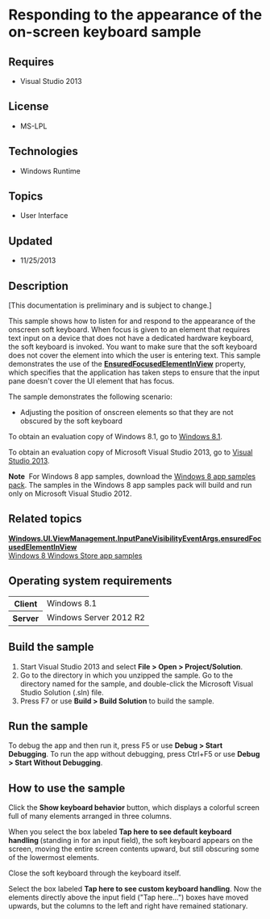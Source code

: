 # Responding to the appearance of the on-screen keyboard sample
## Requires
- Visual Studio 2013
## License
- MS-LPL
## Technologies
- Windows Runtime
## Topics
- User Interface
## Updated
- 11/25/2013
## Description

<div id="mainSection">
<p class="CCE_Message">[This documentation is preliminary and is subject to change.]</p>
<p>This sample shows how to listen for and respond to the appearance of the onscreen soft keyboard. When focus is given to an element that requires text input on a device that does not have a dedicated hardware keyboard, the soft keyboard is invoked. You want
 to make sure that the soft keyboard does not cover the element into which the user is entering text. This sample demonstrates the use of the
<a href="http://msdn.microsoft.com/library/windows/apps/br242257"><b>EnsuredFocusedElementInView</b></a> property, which specifies that the application has taken steps to ensure that the input pane doesn't cover the UI element that has focus.
</p>
<p>The sample demonstrates the following scenario: </p>
<ul>
<li>Adjusting the position of onscreen elements so that they are not obscured by the soft keyboard
</li></ul>
<p></p>
<p>To obtain an evaluation copy of Windows&nbsp;8.1, go to <a href="http://go.microsoft.com/fwlink/p/?linkid=301696">
Windows&nbsp;8.1</a>.</p>
<p>To obtain an evaluation copy of Microsoft Visual Studio&nbsp;2013, go to <a href="http://go.microsoft.com/fwlink/p/?linkid=301697">
Visual Studio&nbsp;2013</a>.</p>
<p></p>
<p class="note"><b>Note</b>&nbsp;&nbsp;For Windows&nbsp;8 app samples, download the <a href="http://go.microsoft.com/fwlink/p/?LinkId=301698">
Windows&nbsp;8 app samples pack</a>. The samples in the Windows&nbsp;8 app samples pack will build and run only on Microsoft Visual Studio&nbsp;2012.</p>
<p></p>
<h2><a id="related_topics"></a>Related topics</h2>
<dl><dt><a href="http://msdn.microsoft.com/library/windows/apps/br242257"><b>Windows.UI.ViewManagement.InputPaneVisibilityEventArgs.ensuredFocusedElementInView</b></a>
</dt><dt><a href="http://go.microsoft.com/fwlink/p/?LinkID=227694">Windows 8 Windows Store app samples</a>
</dt></dl>
<h2>Operating system requirements</h2>
<table>
<tbody>
<tr>
<th>Client</th>
<td><dt>Windows&nbsp;8.1 </dt></td>
</tr>
<tr>
<th>Server</th>
<td><dt>Windows Server&nbsp;2012&nbsp;R2 </dt></td>
</tr>
</tbody>
</table>
<h2>Build the sample</h2>
<ol>
<li>Start Visual Studio&nbsp;2013 and select <b>File &gt; Open &gt; Project/Solution</b>.
</li><li>Go to the directory in which you unzipped the sample. Go to the directory named for the sample, and double-click the Microsoft Visual Studio Solution (.sln) file.
</li><li>Press F7 or use <b>Build &gt; Build Solution</b> to build the sample. </li></ol>
<h2>Run the sample</h2>
<p>To debug the app and then run it, press F5 or use <b>Debug &gt; Start Debugging</b>. To run the app without debugging, press Ctrl&#43;F5 or use
<b>Debug &gt; Start Without Debugging</b>.</p>
<h2><a id="How_to_use_the_sample"></a><a id="how_to_use_the_sample"></a><a id="HOW_TO_USE_THE_SAMPLE"></a>How to use the sample</h2>
<p>Click the <b>Show keyboard behavior</b> button, which displays a colorful screen full of many elements arranged in three columns.</p>
<p>When you select the box labeled <b>Tap here to see default keyboard handling </b>
(standing in for an input field), the soft keyboard appears on the screen, moving the entire screen contents upward, but still obscuring some of the lowermost elements.</p>
<p>Close the soft keyboard through the keyboard itself.</p>
<p>Select the box labeled <b>Tap here to see custom keyboard handling</b>. Now the elements directly above the input field (&quot;Tap here...&quot;) boxes have moved upwards, but the columns to the left and right have remained stationary.</p>
</div>
